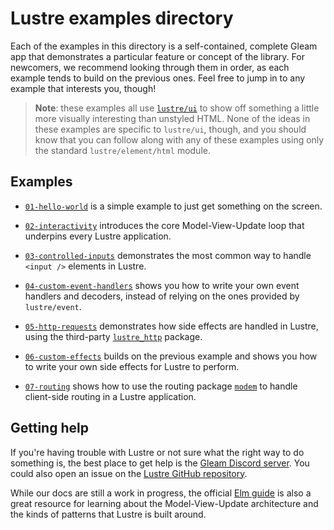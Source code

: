# Lustre examples directory

Each of the examples in this directory is a self-contained, complete Gleam app
that demonstrates a particular feature or concept of the library. For newcomers,
we recommend looking through them in order, as each example tends to build on
the previous ones. Feel free to jump in to any example that interests you, though!

> **Note**: these examples all use [`lustre/ui`](https://github.com/lustre-labs/ui)
> to show off something a little more visually interesting than unstyled HTML. None
> of the ideas in these examples are specific to `lustre/ui`, though, and you should
> know that you can follow along with any of these examples using only the standard
> `lustre/element/html` module.

## Examples

- [`01-hello-world`](https://github.com/lustre-labs/lustre/tree/main/examples/01-hello-world)
  is a simple example to just get something on the screen.

- [`02-interactivity`](https://github.com/lustre-labs/lustre/tree/main/examples/02-interactivity)
  introduces the core Model-View-Update loop that underpins every Lustre application.

- [`03-controlled-inputs`](https://github.com/lustre-labs/lustre/tree/main/examples/03-controlled-inputs)
  demonstrates the most common way to handle `<input />` elements in Lustre.

- [`04-custom-event-handlers`](https://github.com/lustre-labs/lustre/tree/main/examples/04-custom-event-handlers)
  shows you how to write your own event handlers and decoders, instead of relying on the ones provided
  by `lustre/event`.

- [`05-http-requests`](https://github.com/lustre-labs/lustre/tree/main/examples/05-http-requests)
  demonstrates how side effects are handled in Lustre, using the third-party
  [`lustre_http`](https://hexdocs.pm/lustre_http/) package.

- [`06-custom-effects`](https://github.com/lustre-labs/lustre/tree/main/examples/06-custom-effects)
  builds on the previous example and shows you how to write your own side effects for Lustre to
  perform.

- [`07-routing`](https://github.com/lustre-labs/lustre/tree/main/examples/07-routing) shows how to use
  the routing package [`modem`](https://hexdocs.pm/modem/) to handle client-side routing in a Lustre
  application.

## Getting help

If you're having trouble with Lustre or not sure what the right way to do
something is, the best place to get help is the [Gleam Discord server](https://discord.gg/Fm8Pwmy).
You could also open an issue on the [Lustre GitHub repository](https://github.com/lustre-labs/lustre/issues).

While our docs are still a work in progress, the official [Elm guide](https://guide.elm-lang.org)
is also a great resource for learning about the Model-View-Update architecture
and the kinds of patterns that Lustre is built around.
